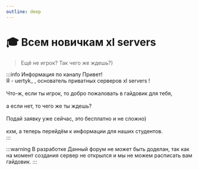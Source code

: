 ```yaml
---
outline: deep
---
```


# 🎓 Всем новичкам xl servers
> Ещё не игрок? Так чего же ждешь?)

:::info Информация по каналу
Привет!
<br>Я - uertyk_ , основатель приватных серверов xl servers !</br>
<br>Что-ж, если ты игрок, то добро пожаловать в гайдовик для тебя,</br>
<br>а если нет, то чего же ты ждешь?</br>
<br>Подай заявку уже сейчас, это бесплатно и не сложно)</br>
<br>кхм, а теперь перейдём к информации для наших студентов.</br>
:::

:::warning В разработке
Данный форум не может быть доделан, так как на момент создания сервер не открылся и мы не можем расписать вам гайдовик.
:::